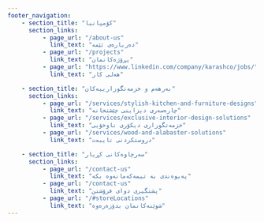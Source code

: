 ```yaml
---
footer_navigation:
    - section_title: "کۆمپانیا"
      section_links:
          - page_url: "/about-us"
            link_text: "دەربارەی ئێمە"
          - page_url: "/projects"
            link_text: "پڕۆژەکانمان"
          - page_url: "https://www.linkedin.com/company/karashco/jobs/"
            link_text: "هەلی کار"

    - section_title: "بەرهەم و خزمەتگوزارییەکان"
      section_links:
          - page_url: "/services/stylish-kitchen-and-furniture-designs"
            link_text: "چارەسەری دیزاینی چێشتخانە"
          - page_url: "/services/exclusive-interior-design-solutions"
            link_text: "خزمەتگوزاری دیکۆری ناوخۆیی"
          - page_url: "/services/wood-and-alabaster-solutions"
            link_text: "دروستکردنی تایبەت"

    - section_title: "سەرچاوەکانی کڕیار"
      section_links:
          - page_url: "/contact-us"
            link_text: "پەیوەندی بە تیمەکەمانەوە بکە"
          - page_url: "/contact-us"
            link_text: "پشتگیری دوای فرۆشتن"
          - page_url: "/#storeLocations"
            link_text: "شوێنەکانمان بدۆزەرەوە"
---
```

